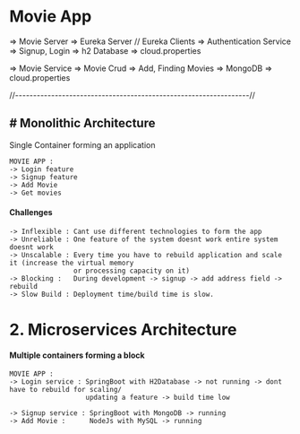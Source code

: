 # Movie App
=> Movie Server => Eureka Server
// Eureka Clients
=> Authentication Service => Signup, Login  => h2 Database => cloud.properties

=> Movie Service =>  Movie Crud => Add, Finding Movies => MongoDB  => cloud.properties



//-----------------------------------------------------------------//

## # Monolithic Architecture
Single Container forming an application

    MOVIE APP :
    -> Login feature
    -> Signup feature
    -> Add Movie
    -> Get movies

#### Challenges

    -> Inflexible : Cant use different technologies to form the app
	-> Unreliable : One feature of the system doesnt work entire system doesnt work
	-> Unscalable : Every time you have to rebuild application and scale it (increase the virtual memory 
                    or processing capacity on it)
	-> Blocking :	During development -> signup -> add address field -> rebuild
	-> Slow Build : Deployment time/build time is slow.


# 2. Microservices Architecture
#### Multiple containers forming a block

    MOVIE APP :
    -> Login service : SpringBoot with H2Database -> not running -> dont have to rebuild for scaling/
                       updating a feature -> build time low

	-> Signup service : SpringBoot with MongoDB -> running
	-> Add Movie : 		NodeJs with MySQL -> running

